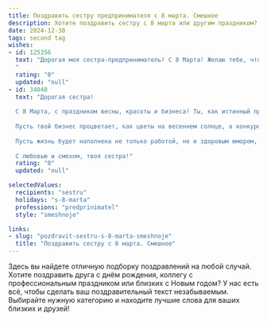```yaml
---
title: Поздравить сестру предпринимателя с 8 марта. Смешное
description: Хотите поздравить сестру с 8 марта или другим праздником? Наш ИИ создаст незабываемое поздравление, а вы обязательно выделитесь среди других.  
date: 2024-12-30
tags: second tag
wishes:
- id: 125356
  text: "Дорогая моя сестра-предприниматель! С 8 Марта! Желаю тебе, чтобы твой бизнес процветал как самые безумные идеи в твоей голове, а клиенты расхватывали твои товары с такой же скоростью, с какой ты расхватываешь скидки! Пусть конкуренты завидуют молча, а прибыль растёт так же стремительно, как твой авторитет в семейном чате!  Желаю тебе море позитива, океан вдохновения и миллиард успешных сделок!  И, конечно, чтобы в твоей жизни всегда хватало времени на себя, любимую (и на немного лентяйства!).
  "
  rating: "0"
  updated: "null"
- id: 34048
  text: "Дорогая сестра!
  
  С 8 Марта, с праздником весны, красоты и бизнеса! Ты, как истинный предприниматель, знаешь, что иногда надо рискнуть ради большого успеха. Так вот, сегодня я рискну сказать, что ты — единственная женщина, готовая продать даже собственное время на чашку кофе!
  
  Пусть твой бизнес процветает, как цветы на весеннем солнце, а конкуренты завидуют, как мухи на сладком! Желаю тебе вдохновения, креативных идей и клиентов, которые будут в восторге от твоих услуг, как мы — от твоих кулинарных шедевров на праздниках!
  
  Пусть жизнь будет наполнена не только работой, но и здоровым юмором, новыми проектами и счастьем!
  
  С любовью и смехом, твоя сестра!"
  rating: "0"
  updated: "null"

selectedValues:
  recipients: "sestru"
  holidays: "s-8-marta"
  professions: "predprinimatel"
  style: "smeshnoje"

links:
- slug: "pozdravit-sestru-s-8-marta-smeshnoje"
  title: "Поздравить сестру с 8 марта. Смешное"
---
```


Здесь вы найдете отличную подборку поздравлений на любой случай.
Хотите поздравить друга с днём рождения, коллегу с профессиональным праздником или близких с Новым годом? У нас есть всё, чтобы сделать ваш поздравительный текст незабываемым. Выбирайте нужную категорию и находите лучшие слова для ваших близких и друзей!
